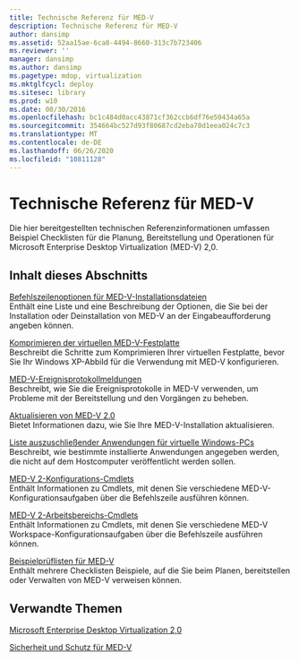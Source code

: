```yaml
---
title: Technische Referenz für MED-V
description: Technische Referenz für MED-V
author: dansimp
ms.assetid: 52aa15ae-6ca8-4494-8660-313c7b723406
ms.reviewer: ''
manager: dansimp
ms.author: dansimp
ms.pagetype: mdop, virtualization
ms.mktglfcycl: deploy
ms.sitesec: library
ms.prod: w10
ms.date: 08/30/2016
ms.openlocfilehash: bc1c484d0acc43871cf362ccb6df76e50434a65a
ms.sourcegitcommit: 354664bc527d93f80687cd2eba70d1eea024c7c3
ms.translationtype: MT
ms.contentlocale: de-DE
ms.lasthandoff: 06/26/2020
ms.locfileid: "10811128"
---
```

# Technische Referenz für MED-V


Die hier bereitgestellten technischen Referenzinformationen umfassen Beispiel Checklisten für die Planung, Bereitstellung und Operationen für Microsoft Enterprise Desktop Virtualization (MED-V) 2,0.

## Inhalt dieses Abschnitts


<a href="" id="command-line-options-for-med-v-installation-files"></a>[Befehlszeilenoptionen für MED-V-Installationsdateien](command-line-options-for-med-v-installation-files.md)  
Enthält eine Liste und eine Beschreibung der Optionen, die Sie bei der Installation oder Deinstallation von MED-V an der Eingabeaufforderung angeben können.

<a href="" id="compacting-the-med-v-virtual-hard-disk"></a>[Komprimieren der virtuellen MED-V-Festplatte](compacting-the-med-v-virtual-hard-disk.md)  
Beschreibt die Schritte zum Komprimieren Ihrer virtuellen Festplatte, bevor Sie Ihr Windows XP-Abbild für die Verwendung mit MED-V konfigurieren.

<a href="" id="med-v-event-log-messages"></a>[MED-V-Ereignisprotokollmeldungen](med-v-event-log-messages.md)  
Beschreibt, wie Sie die Ereignisprotokolle in MED-V verwenden, um Probleme mit der Bereitstellung und den Vorgängen zu beheben.

<a href="" id="updating-med-v-2-0"></a>[Aktualisieren von MED-V 2.0](updating-med-v-20.md)  
Bietet Informationen dazu, wie Sie Ihre MED-V-Installation aktualisieren.

<a href="" id="windows-virtual-pc-application-exclude-list"></a>[Liste auszuschließender Anwendungen für virtuelle Windows-PCs](windows-virtual-pc-application-exclude-list.md)  
Beschreibt, wie bestimmte installierte Anwendungen angegeben werden, die nicht auf dem Hostcomputer veröffentlicht werden sollen.

<a href="" id="med-v-2-configuration-cmdlets"></a>[MED-V 2-Konfigurations-Cmdlets](https://go.microsoft.com/fwlink/?LinkId=213301)  
Enthält Informationen zu Cmdlets, mit denen Sie verschiedene MED-V-Konfigurationsaufgaben über die Befehlszeile ausführen können.

<a href="" id="med-v-2-workspace-cmdlets"></a>[MED-V 2-Arbeitsbereichs-Cmdlets](https://go.microsoft.com/fwlink/?LinkId=213302)  
Enthält Informationen zu Cmdlets, mit denen Sie verschiedene MED-V Workspace-Konfigurationsaufgaben über die Befehlszeile ausführen können.

<a href="" id="example-med-v-checklists"></a>[Beispielprüflisten für MED-V](example-med-v-checklists.md)  
Enthält mehrere Checklisten Beispiele, auf die Sie beim Planen, bereitstellen oder Verwalten von MED-V verweisen können.

## Verwandte Themen


[Microsoft Enterprise Desktop Virtualization 2,0](index.md)

[Sicherheit und Schutz für MED-V](security-and-protection-for-med-v.md)

 

 





